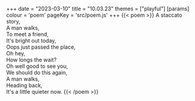 +++
date = "2023-03-10"
title = "10.03.23"
themes = ["playful"]
[params]
  colour = 'poem'
  pageKey = 'src/poem.js'
+++
{{< poem >}}
A staccato story,  
A man walks,  
To meet a friend,  
It's bright out today,  
Oops just passed the place,  
Oh hey,  
How longs the wait?  
Oh well good to see you,  
We should do this again,  
A man walks,  
Heading back,  
It's a little quieter now.
{{< /poem >}}